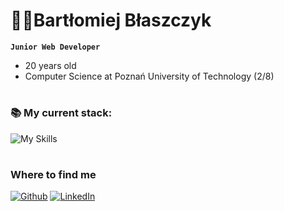 # 👨‍💻Bartłomiej Błaszczyk

**`Junior Web Developer`**

- 20 years old
- Computer Science at Poznań University of Technology (2/8)

#

### 📚 My current stack:

![My Skills](https://skillicons.dev/icons?i=html,css,sass,javascript,typescript,react,nodejs)
<br />

#

### Where to find me
<p><a href="https://github.com/bartodziej777" target="_blank"><img alt="Github" src="https://img.shields.io/badge/GitHub-%2312100E.svg?&style=for-the-badge&logo=Github&logoColor=white" /></a> <a href="https://www.linkedin.com/in/bart%C5%82omiej-b%C5%82aszczyk-474674281/" target="_blank"><img alt="LinkedIn" src="https://img.shields.io/badge/linkedin-%230077B5.svg?&style=for-the-badge&logo=linkedin&logoColor=white" /></a>
</p>
